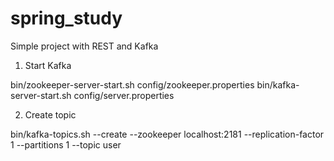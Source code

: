 # spring_study
Simple project with REST and Kafka
1. Start Kafka

bin/zookeeper-server-start.sh config/zookeeper.properties
bin/kafka-server-start.sh config/server.properties

2. Create topic

bin/kafka-topics.sh --create --zookeeper localhost:2181 --replication-factor 1 --partitions 1 --topic user
